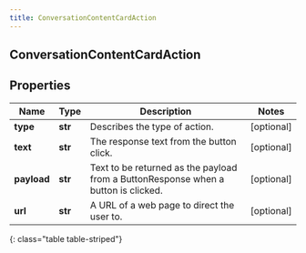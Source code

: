 ```yaml
---
title: ConversationContentCardAction
---
```

## ConversationContentCardAction

## Properties

|Name | Type | Description | Notes|
|------------ | ------------- | ------------- | -------------|
| **type** | **str** | Describes the type of action. | [optional] |
| **text** | **str** | The response text from the button click. | [optional] |
| **payload** | **str** | Text to be returned as the payload from a ButtonResponse when a button is clicked. | [optional] |
| **url** | **str** | A URL of a web page to direct the user to. | [optional] |
{: class="table table-striped"}



